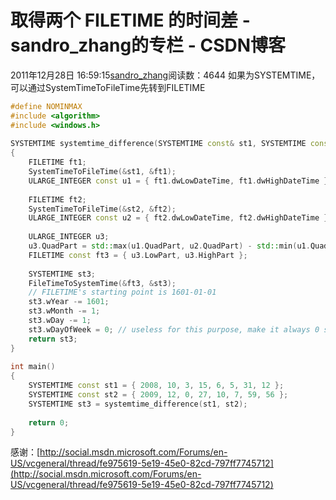 # 取得两个 FILETIME 的时间差 - sandro_zhang的专栏 - CSDN博客
2011年12月28日 16:59:15[sandro_zhang](https://me.csdn.net/sandro_zhang)阅读数：4644
如果为SYSTEMTIME，可以通过SystemTimeToFileTime先转到FILETIME
```cpp
#define NOMINMAX 
#include <algorithm> 
#include <windows.h> 
 
SYSTEMTIME systemtime_difference(SYSTEMTIME const& st1, SYSTEMTIME const& st2) 
{ 
    FILETIME ft1; 
    SystemTimeToFileTime(&st1, &ft1); 
    ULARGE_INTEGER const u1 = { ft1.dwLowDateTime, ft1.dwHighDateTime }; 
 
    FILETIME ft2; 
    SystemTimeToFileTime(&st2, &ft2); 
    ULARGE_INTEGER const u2 = { ft2.dwLowDateTime, ft2.dwHighDateTime }; 
 
    ULARGE_INTEGER u3; 
    u3.QuadPart = std::max(u1.QuadPart, u2.QuadPart) - std::min(u1.QuadPart, u2.QuadPart); 
    FILETIME const ft3 = { u3.LowPart, u3.HighPart }; 
 
    SYSTEMTIME st3; 
    FileTimeToSystemTime(&ft3, &st3); 
    // FILETIME's starting point is 1601-01-01 
    st3.wYear -= 1601; 
    st3.wMonth -= 1; 
    st3.wDay -= 1; 
    st3.wDayOfWeek = 0; // useless for this purpose, make it always 0 so it's always ignored 
    return st3; 
} 
 
int main() 
{ 
    SYSTEMTIME const st1 = { 2008, 10, 3, 15, 6, 5, 31, 12 }; 
    SYSTEMTIME const st2 = { 2009, 12, 0, 27, 10, 7, 59, 56 }; 
    SYSTEMTIME st3 = systemtime_difference(st1, st2); 
 
    return 0; 
}
```
感谢：[http://social.msdn.microsoft.com/Forums/en-US/vcgeneral/thread/fe975619-5e19-45e0-82cd-797ff7745712](http://social.msdn.microsoft.com/Forums/en-US/vcgeneral/thread/fe975619-5e19-45e0-82cd-797ff7745712)
